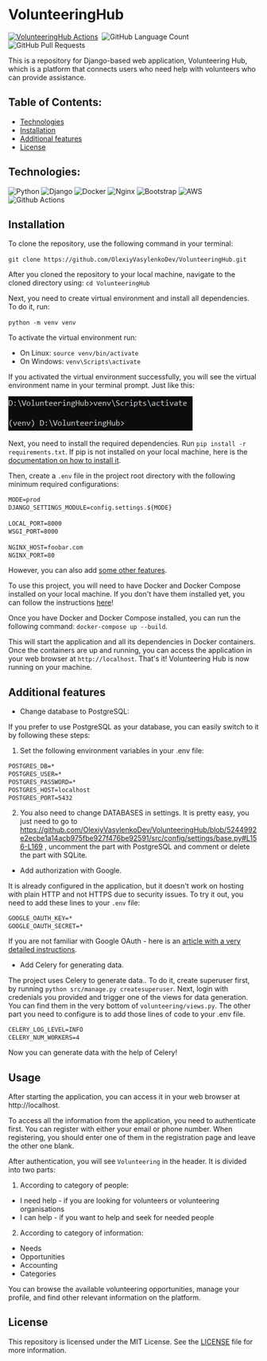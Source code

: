 # VolunteeringHub

[![VolunteeringHub Actions](https://github.com/AlexeyVasilenkoDev/VolunteeringHub/actions/workflows/actions.yml/badge.svg)](https://github.com/AlexeyVasilenkoDev/VolunteeringHub/actions/workflows/actions.yml)
<img alt="" src="https://img.shields.io/github/repo-size/OlexiyVasylenkoDev/VolunteeringHub" />
<img alt="GitHub Language Count" src="https://img.shields.io/github/languages/count/OlexiyVasylenkoDev/VolunteeringHub" />
<img alt="GitHub Pull Requests" src="https://img.shields.io/github/issues-pr-closed/OlexiyVasylenkoDev/VolunteeringHub" />

This is a repository for Django-based web application, Volunteering Hub, which is a platform that connects users who
need help with volunteers who can provide assistance.

## Table of Contents:

* [Technologies](#technologies)
* [Installation](#installation)
* [Additional features](#additional-features)
* [License](#License)

## Technologies:

![Python](https://img.shields.io/badge/Python-FFD43B?style=for-the-badge&logo=python&logoColor=white)
![Django](https://img.shields.io/badge/Django-092E20?style=for-the-badge&logo=django&logoColor=white)
![Docker](https://img.shields.io/badge/Docker-2CA5E0?style=for-the-badge&logo=docker&logoColor=white)
![Nginx](https://img.shields.io/badge/Nginx-009639?style=for-the-badge&logo=nginx&logoColor=white)
![Bootstrap](https://img.shields.io/badge/bootstrap-%23563D7C.svg?style=for-the-badge&logo=bootstrap&logoColor=white)
![AWS](https://img.shields.io/badge/AWS-%23FF9900.svg?style=for-the-badge&logo=amazon-aws&logoColor=white)
![Github Actions](https://img.shields.io/badge/github%20actions-%232671E5.svg?style=for-the-badge&logo=githubactions&logoColor=white)

## Installation

To clone the repository, use the following command in your terminal:

`git clone https://github.com/OlexiyVasylenkoDev/VolunteeringHub.git`

After you cloned the repository to your local machine, navigate to the cloned directory using:
`cd VolunteeringHub`

Next, you need to create virtual environment and install all dependencies. To do it, run:

`python -m venv venv`

To activate the virtual environment run:

* On Linux: `source venv/bin/activate`
* On Windows: `venv\Scripts\activate`

If you activated the virtual environment successfully, you will see the virtual environment name in your terminal
prompt.
Just like this:

![venv-activated](src/static/assets/img/venv-activated.PNG)

Next, you need to install the required dependencies. Run `pip install -r requirements.txt`.
If pip is not installed on your local machine, here is
the [documentation on how to install it](https://pip.pypa.io/en/stable/installation/).

Then, create a `.env` file in the project root directory with the following minimum required configurations:

```
MODE=prod
DJANGO_SETTINGS_MODULE=config.settings.${MODE}

LOCAL_PORT=8000
WSGI_PORT=8000

NGINX_HOST=foobar.com
NGINX_PORT=80
```

However, you can also add [some other features](#additional-features).

To use this project, you will need to have Docker and Docker Compose installed on your local machine. If you don't have
them installed yet, you can follow the instructions [here](https://docs.docker.com/compose/install/)!

Once you have Docker and Docker Compose installed, you can run the following command:
`docker-compose up --build`.

This will start the application and all its dependencies in Docker containers.
Once the containers are up and running, you can access the application in your web browser at `http://localhost`. That's
it! Volunteering Hub is now running on your machine.

## Additional features

* Change database to PostgreSQL:

If you prefer to use PostgreSQL as your database, you can easily switch to it by following these steps:

1. Set the following environment variables in your .env file:

```
POSTGRES_DB=*
POSTGRES_USER=*
POSTGRES_PASSWORD=*
POSTGRES_HOST=localhost
POSTGRES_PORT=5432
```

2. You also need to change DATABASES in settings. It is pretty easy, you just need to go
   to https://github.com/OlexiyVasylenkoDev/VolunteeringHub/blob/5244992e2ecbe1a14acb975fbe927f476be92591/src/config/settings/base.py#L156-L169
   , uncomment the part with PostgreSQL and comment or delete the part with SQLite.

* Add authorization with Google.

It is already configured in the application, but it doesn't work on hosting with plain HTTP and not HTTPS due
to security issues. To try it out, you need to add these lines to your `.env` file:

```
GOOGLE_OAUTH_KEY=*
GOOGLE_OAUTH_SECRET=*
```

If you are not familiar with Google OAuth - here is
an [article with a very detailed instructions](https://www.section.io/engineering-education/django-google-oauth/).

* Add Celery for generating data.

The project uses Celery to generate data..
To do it, create superuser first, by running `python src/manage.py createsuperuser`. Next, login
with credenials you provided and trigger one of the views for data generation. You can find them in the very bottom
of `volunteering/views.py`.
The other part you need to configure is to add those lines of code to your .env file.

```
CELERY_LOG_LEVEL=INFO
CELERY_NUM_WORKERS=4
```

Now you can generate data with the help of Celery!

## Usage

After starting the application, you can access it in your web browser at http://localhost.

To access all the information from the application, you need to authenticate first. You can register with either your
email or phone number. When registering, you should enter one of them in the registration page and leave the other one
blank.

After authentication, you will see `Volunteering` in the header. It is divided into two parts:

1. According to category of people:

* I need help - if you are looking for volunteers or volunteering organisations
* I can help - if you want to help and seek for needed people

2. According to category of information:

* Needs
* Opportunities
* Accounting
* Categories

You can browse the available volunteering opportunities, manage your profile, and find other relevant information on the
platform.

## License

This repository is licensed under the MIT License. See
the [LICENSE](https://github.com/OlexiyVasylenkoDev/VolunteeringHub/blob/5244992e2ecbe1a14acb975fbe927f476be92591/LICENSE)
file for more information.
